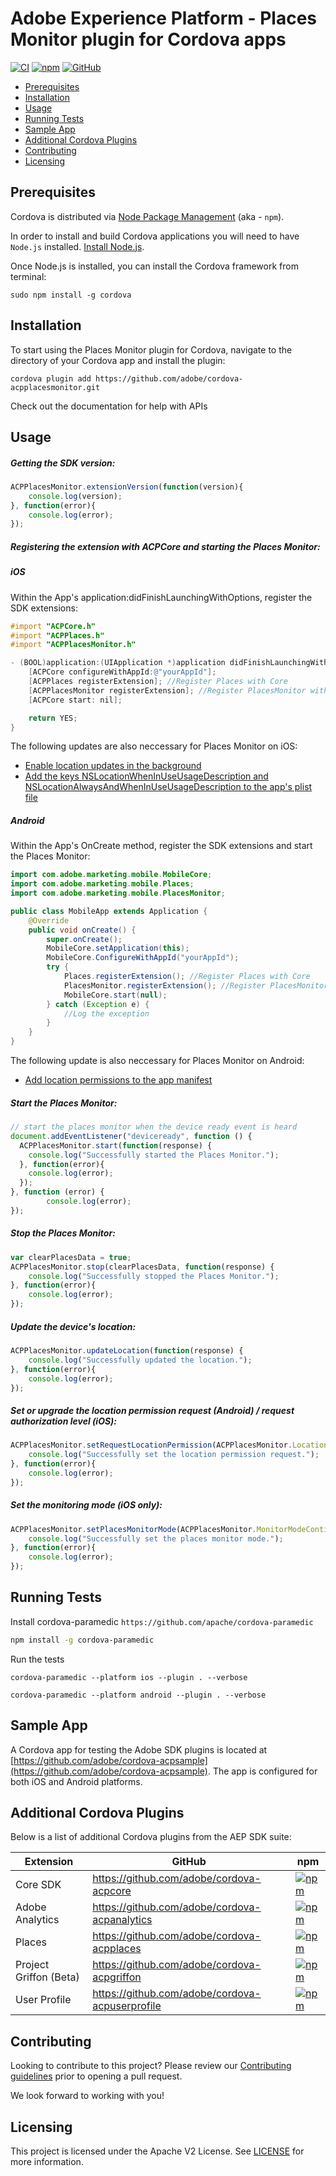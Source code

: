 
# Adobe Experience Platform - Places Monitor plugin for Cordova apps

[![CI](https://github.com/adobe/cordova-acpplaces-monitor/workflows/CI/badge.svg)](https://github.com/adobe/cordova-acpplaces-monitor/actions)
[![npm](https://img.shields.io/npm/v/@adobe/cordova-acpplacesmonitor)](https://www.npmjs.com/package/@adobe/cordova-acpplacesmonitor)
[![GitHub](https://img.shields.io/github/license/adobe/cordova-acpplacesmonitor)](https://github.com/adobe/cordova-acpplaces-monitor/blob/master/LICENSE)

- [Prerequisites](#prerequisites)  
- [Installation](#installation)
- [Usage](#usage)  
- [Running Tests](#running-tests)
- [Sample App](#sample-app)
- [Additional Cordova Plugins](#additional-cordova-plugins)
- [Contributing](#contributing)  
- [Licensing](#licensing)  

## Prerequisites  

Cordova is distributed via [Node Package Management](https://www.npmjs.com/) (aka - `npm`).  

In order to install and build Cordova applications you will need to have `Node.js` installed. [Install Node.js](https://nodejs.org/en/).  

Once Node.js is installed, you can install the Cordova framework from terminal:  

```  
sudo npm install -g cordova  
```

## Installation

To start using the Places Monitor plugin for Cordova, navigate to the directory of your Cordova app and install the plugin:
```
cordova plugin add https://github.com/adobe/cordova-acpplacesmonitor.git
```
Check out the documentation for help with APIs

## Usage

##### Getting the SDK version:
```js
ACPPlacesMonitor.extensionVersion(function(version){  
    console.log(version);
}, function(error){  
    console.log(error);  
});
```
##### Registering the extension with ACPCore and starting the Places Monitor:  

##### **iOS**
Within the App's application:didFinishLaunchingWithOptions, register the SDK extensions:
```objective-c
#import "ACPCore.h"
#import "ACPPlaces.h"
#import "ACPPlacesMonitor.h"

- (BOOL)application:(UIApplication *)application didFinishLaunchingWithOptions:(NSDictionary*)launchOptions {
    [ACPCore configureWithAppId:@"yourAppId"];
    [ACPPlaces registerExtension]; //Register Places with Core
    [ACPPlacesMonitor registerExtension]; //Register PlacesMonitor with Core
    [ACPCore start: nil];

    return YES;
}
```
The following updates are also neccessary for Places Monitor on iOS:

- [Enable location updates in the background](https://docs.adobe.com/content/help/en/places/using/places-ext-aep-sdks/places-monitor-extension/using-places-monitor-extension.html#enable-location-updates-background)
- [Add the keys NSLocationWhenInUseUsageDescription and NSLocationAlwaysAndWhenInUseUsageDescription to the app's plist file](https://docs.adobe.com/content/help/en/places/using/places-ext-aep-sdks/places-monitor-extension/using-places-monitor-extension.html#configuring-the-plist-keys)

##### **Android**

Within the App's OnCreate method, register the SDK extensions and start the Places Monitor:
```java
import com.adobe.marketing.mobile.MobileCore;
import com.adobe.marketing.mobile.Places;
import com.adobe.marketing.mobile.PlacesMonitor;

public class MobileApp extends Application {
    @Override
    public void onCreate() {
        super.onCreate();
        MobileCore.setApplication(this);
        MobileCore.ConfigureWithAppId("yourAppId");
        try {
            Places.registerExtension(); //Register Places with Core
            PlacesMonitor.registerExtension(); //Register PlacesMonitor with Core
            MobileCore.start(null);
        } catch (Exception e) {
            //Log the exception
        }
    }
}
```
The following update is also neccessary for Places Monitor on Android:

- [Add location permissions to the app manifest](https://docs.adobe.com/content/help/en/places/using/places-ext-aep-sdks/places-monitor-extension/using-places-monitor-extension.html#add-permissions-to-the-manifest)

##### Start the Places Monitor:

```js
// start the places monitor when the device ready event is heard
document.addEventListener("deviceready", function () {
  ACPPlacesMonitor.start(function(response) {  
    console.log("Successfully started the Places Monitor.");
  }, function(error){  
    console.log(error);  
  });
}, function (error) {
        console.log(error);
});
```
##### Stop the Places Monitor:
```js
var clearPlacesData = true;
ACPPlacesMonitor.stop(clearPlacesData, function(response) {  
    console.log("Successfully stopped the Places Monitor.");
}, function(error){  
    console.log(error);  
});
```
##### Update the device's location:
```js
ACPPlacesMonitor.updateLocation(function(response) {  
    console.log("Successfully updated the location.");
}, function(error){  
    console.log(error);  
});
```
##### Set or upgrade the location permission request (Android) / request authorization level (iOS):
```js
ACPPlacesMonitor.setRequestLocationPermission(ACPPlacesMonitor.LocationPermissionAlwaysAllow, function(response) {  
    console.log("Successfully set the location permission request.");
}, function(error){  
    console.log(error);  
}); 
```
##### Set the monitoring mode (iOS only):
```js
ACPPlacesMonitor.setPlacesMonitorMode(ACPPlacesMonitor.MonitorModeContinuous, function(response) {  
    console.log("Successfully set the places monitor mode.");
}, function(error){  
    console.log(error);  
}); 
```
## Running Tests
Install cordova-paramedic `https://github.com/apache/cordova-paramedic`
```bash
npm install -g cordova-paramedic
```

Run the tests
```
cordova-paramedic --platform ios --plugin . --verbose
```
```
cordova-paramedic --platform android --plugin . --verbose
```

## Sample App

A Cordova app for testing the Adobe SDK plugins is located at [https://github.com/adobe/cordova-acpsample](https://github.com/adobe/cordova-acpsample). The app is configured for both iOS and Android platforms.  

## Additional Cordova Plugins

Below is a list of additional Cordova plugins from the AEP SDK suite:

| Extension | GitHub | npm |
|-----------|--------|-----|
| Core SDK | https://github.com/adobe/cordova-acpcore | [![npm](https://img.shields.io/npm/v/@adobe/cordova-acpcore)](https://www.npmjs.com/package/@adobe/cordova-acpcore)
| Adobe Analytics | https://github.com/adobe/cordova-acpanalytics | [![npm](https://img.shields.io/npm/v/@adobe/cordova-acpanalytics)](https://www.npmjs.com/package/@adobe/cordova-acpanalytics)
| Places | https://github.com/adobe/cordova-acpplaces | [![npm](https://img.shields.io/npm/v/@adobe/cordova-acpplaces)](https://www.npmjs.com/package/@adobe/cordova-acpplaces)
| Project Griffon (Beta) | https://github.com/adobe/cordova-acpgriffon | [![npm](https://img.shields.io/npm/v/@adobe/cordova-acpgriffon)](https://www.npmjs.com/package/@adobe/cordova-acpgriffon)
| User Profile | https://github.com/adobe/cordova-acpuserprofile | [![npm](https://img.shields.io/npm/v/@adobe/cordova-acpuserprofile)](https://www.npmjs.com/package/@adobe/cordova-acpuserprofile)

## Contributing
Looking to contribute to this project? Please review our [Contributing guidelines](.github/CONTRIBUTING.md) prior to opening a pull request.

We look forward to working with you!

## Licensing  
This project is licensed under the Apache V2 License. See [LICENSE](LICENSE) for more information.
